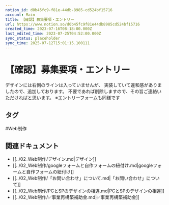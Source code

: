 ```yaml
---
notion_id: d0b45fc9-f81e-44db-8985-cd524bf15716
account: Main
title: 【確認】募集要項・エントリー
url: https://www.notion.so/d0b45fc9f81e44db8985cd524bf15716
created_time: 2023-07-16T08:18:00.000Z
last_edited_time: 2023-07-25T04:52:00.000Z
sync_status: placeholder
sync_time: 2025-07-12T15:01:15.100111
---
```

# 【確認】募集要項・エントリー

デザインには右側のラインは入っていませんが、
実装していて違和感がありましたので、追加しております。
不要であれば削除しますので、その旨ご連絡いただければと思います。
※エントリーフォームも同様です

## タグ

#Web制作 

## 関連ドキュメント

- [[../02_Web制作/デザイン.md|デザイン]]
- [[../02_Web制作/googleフォームと自作フォームの紐付け.md|googleフォームと自作フォームの紐付け]]
- [[../02_Web制作/「お問い合わせ」について.md|「お問い合わせ」について]]
- [[../02_Web制作/PCとSPのデザインの相違.md|PCとSPのデザインの相違]]
- [[../02_Web制作/✅事業再構築補助金.md|✅事業再構築補助金]]
